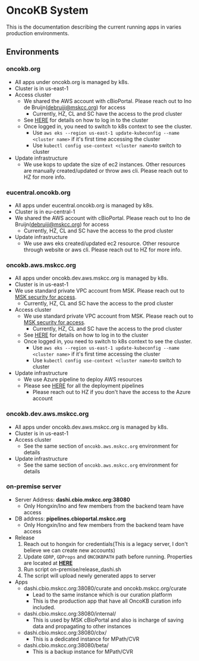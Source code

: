 # OncoKB System
This is the documentation describing the current running apps in varies production environments.


## Environments

### oncokb.org
- All apps under oncokb.org is managed by k8s. 
- Cluster is in us-east-1
- Access cluster
  - We shared the AWS account with cBioPortal. Please reach out to Ino de Bruijn(debruiji@mskcc.org) for access
    - Currently, HZ, CL and SC have the access to the prod cluster
  - See [HERE](https://github.mskcc.org/CloudArchitecture/CloudDocs/blob/master/user-docs/aws/accounts.md#logging-in-to-aws) for details on how to log in to the cluster
  - Once logged in, you need to switch to k8s context to see the cluster.
    - Use `aws eks --region us-east-1 update-kubeconfig --name <cluster name>` if it's first time accessing the cluster
    - Use `kubectl config use-context <cluster name>`to switch to cluster
- Update infrastructure
  - We use kops to update the size of ec2 instances. Other resources are manually created/updated or throw aws cli. Please reach out to HZ for more info.

### eucentral.oncokb.org
- All apps under eucentral.oncokb.org is managed by k8s.
- Cluster is in eu-central-1
- We shared the AWS account with cBioPortal. Please reach out to Ino de Bruijn(debruiji@mskcc.org) for access
    - Currently, HZ, CL and SC have the access to the prod cluster
- Update infrastructure
  - We use aws eks created/updated ec2 resource. Other resource through website or aws cli. Please reach out to HZ for more info.

### oncokb.aws.mskcc.org
- All apps under oncokb.dev.aws.mskcc.org is managed by k8s.
- Cluster is in us-east-1
- We use standard private VPC account from MSK. Please reach out to [MSK security for access](https://thespot.mskcc.org/esc/?id=sc_cat_item&sys_id=cee42b7cdb09a010701a2a591396198b).
    - Currently, HZ, CL and SC have the access to the prod cluster
- Access cluster
  - We use standard private VPC account from MSK. Please reach out to [MSK security for access](https://thespot.mskcc.org/esc/?id=sc_cat_item&sys_id=cee42b7cdb09a010701a2a591396198b).
    - Currently, HZ, CL and SC have the access to the prod cluster
  - See [HERE](https://github.mskcc.org/CloudArchitecture/CloudDocs/blob/master/user-docs/aws/accounts.md#logging-in-to-aws) for details on how to log in to the cluster
  - Once logged in, you need to switch to k8s context to see the cluster.
    - Use `aws eks --region us-east-1 update-kubeconfig --name <cluster name>` if it's first time accessing the cluster
    - Use `kubectl config use-context <cluster name>`to switch to cluster
- Update infrastructure
  - We use Azure pipeline to deploy AWS resources
  - Please see [HERE](https://dev.azure.com/MSKDevOps/OncoKB/_build) for all the deployment pipelines
    - Please reach out to HZ if you don't have the access to the Azure account

### oncokb.dev.aws.mskcc.org
- All apps under oncokb.dev.aws.mskcc.org is managed by k8s.
- Cluster is in us-east-1
- Access cluster
  - See the same section of `oncokb.aws.mskcc.org` environment for details
- Update infrastructure
  - See the same section of `oncokb.aws.mskcc.org` environment for details

### on-premise server
- Server Address: **dashi.cbio.mskcc.org:38080**
  - Only Hongxin/Ino and few members from the backend team have access
- DB address: **pipelines.cbioportal.mskcc.org** 
  - Only Hongxin/Ino and few members from the backend team have access
- Release
  1. Reach out to hongxin for credentials(This is a legacy server, I don't believe we can create new accounts)
  2. Update `GDRP`, `GDProps` and `ONCOKBPATH` path before running. Properties are located at [**HERE**](https://github.com/knowledgesystems/oncokb-deployment/tree/master/credentails/on-premise/properties)
  3. Run script on-premise/release_dashi.sh
  4. The script will upload newly generated apps to server
- Apps
  - dashi.cbio.mskcc.org:38080/curate and oncokb.mskcc.org/curate 
    - Lead to the same instance which is our curation platform
    - This is the production app that have all OncoKB curation info included.
  - dashi.cbio.mskcc.org:38080/internal/
    - This is used by MSK cBioPortal and also is incharge of saving data and propagating to other instances
  - dashi.cbio.mskcc.org:38080/cbx/ 
    - This is a dedicated instance for MPath/CVR
  - dashi.cbio.mskcc.org:38080/beta/
    - This is a backup instance for MPath/CVR
